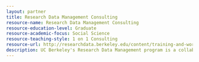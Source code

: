 ```yaml
---
layout: partner 
title: Research Data Management Consulting
resource-name: Research Data Management Consulting
resource-education-level: Graduate
resource-academic-focus: Social Science
resource-teaching-style: 1 on 1 Consulting
resource-url: http://researchdata.berkeley.edu/content/training-and-workshops
description: UC Berkeley's Research Data Management program is a collaborative campus-wide initiative led jointly by Research IT and the Library to help researchers manage their research data., , With our partner network across campus, we offer a discipline-agnostic service that supports researchers as they find, generate, store, share, and archive their data., , Contact RDM Consulting (researchdata@berkeley.edu) if you would like to arrange a group class tailored to your department’s or group’s data management needs.
---
```

